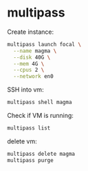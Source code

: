 # multipass

Create instance:
```bash
multipass launch focal \
  --name magma \
  --disk 40G \
  --mem 4G \
  --cpus 2 \
  --network en0
```

SSH into vm:
```bash
multipass shell magma
```

Check if VM is running:
```bash
multipass list
```

delete vm:
```bash
multipass delete magma
multipass purge
```
